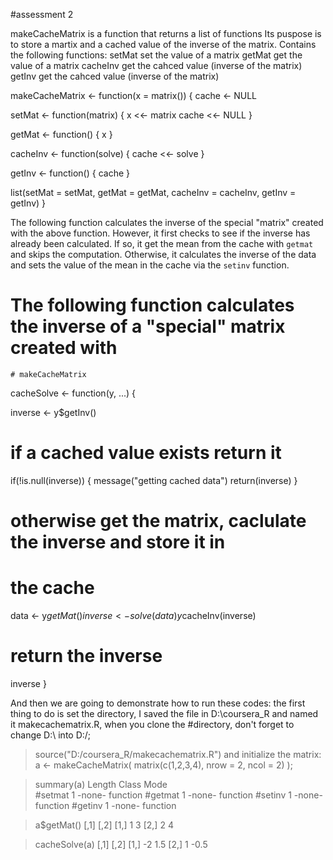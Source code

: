 #assessment 2


makeCacheMatrix is a function that returns a list of functions
Its puspose is to store a martix and a cached value of the inverse of the 
matrix. Contains the following functions:
setMat      set the value of a matrix
getMat      get the value of a matrix
cacheInv   get the cahced value (inverse of the matrix)
getInv     get the cahced value (inverse of the matrix)
<!-- -->
makeCacheMatrix <- function(x = matrix()) {
  cache <- NULL
  
  setMat <- function(matrix) {
    x <<- matrix
    cache <<- NULL
  }
  
  getMat <- function() {
    x
  }
  
  cacheInv <- function(solve) {
    cache <<- solve
  }
  

  getInv <- function() {
    cache
  }
  
  list(setMat = setMat, getMat = getMat, cacheInv = cacheInv, getInv = getInv)
}


The following function calculates the inverse of the special "matrix"
created with the above function. However, it first checks to see if the
inverse has already been calculated. If so, it get the mean from the
cache with `getmat` and skips the computation. Otherwise, it calculates the inverse of
the data and sets the value of the mean in the cache via the `setinv`
function.
 # The following function calculates the inverse of a "special" matrix created with 
    # makeCacheMatrix
cacheSolve <- function(y, ...) {

  inverse <- y$getInv()
  # if a cached value exists return it
  if(!is.null(inverse)) {
    message("getting cached data")
    return(inverse)
  }
  # otherwise get the matrix, caclulate the inverse and store it in
  # the cache
  data <- y$getMat()
  inverse <- solve(data)
  y$cacheInv(inverse)
  
  # return the inverse
  inverse
}
   

And then we are going to demonstrate how to run these codes:
the first thing to do is set the directory, I saved the file in D:\coursera_R and named it makecachematrix.R, when you clone the #directory, don't forget to change D:\ into D:/;
> source("D:/coursera_R/makecachematrix.R")
and initialize the matrix:
 a <- makeCacheMatrix( matrix(c(1,2,3,4), nrow = 2, ncol = 2) );

> summary(a)
       Length Class  Mode    
#setmat 1      -none- function
#getmat 1      -none- function
#setinv 1      -none- function
#getinv 1      -none- function

> a$getMat()
     [,1] [,2]
[1,]    1    3
[2,]    2    4

> cacheSolve(a)
     [,1] [,2]
[1,]   -2  1.5
[2,]    1 -0.5

